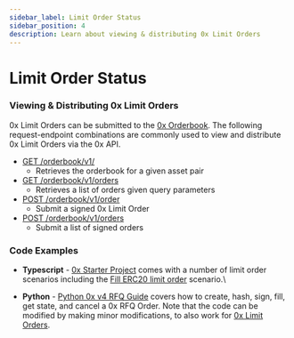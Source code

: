 ```yaml
---
sidebar_label: Limit Order Status
sidebar_position: 4
description: Learn about viewing & distributing 0x Limit Orders
---
```


# Limit Order Status

### Viewing & Distributing 0x Limit Orders

0x Limit Orders can be submitted to the [0x Orderbook](https://0x.org/docs/api#orderbook). The following request-endpoint combinations are commonly used to view and distribute 0x Limit Orders via the 0x API.

* [GET /orderbook/v1/](https://0x.org/docs/api#get-orderbookv1)
  * Retrieves the orderbook for a given asset pair
* [GET /orderbook/v1/orders](https://0x.org/docs/api#get-orderbookv1orders)
  * Retrieves a list of orders given query parameters
* [POST /orderbook/v1/order](https://0x.org/docs/api#post-orderbookv1order)
  * Submit a signed 0x Limit Order
* [POST /orderbook/v1/orders](https://0x.org/docs/api#post-orderbookv1orders)
  * Submit a list of signed orders

### Code Examples

* **Typescript** - [ 0x Starter Project](https://github.com/0xProject/0x-starter-project) comes with a number of limit order scenarios including the [Fill ERC20 limit order](https://github.com/0xProject/0x-starter-project/blob/master/src/scenarios/fill\_erc20\_limit\_order.ts) scenario.\

* **Python** - [Python 0x v4 RFQ Guide](https://gist.github.com/PirosB3/8141b51fbb307bca265866ef1cef564f) covers how to create, hash, sign, fill, get state, and cancel a 0x RFQ Order. Note that the code can be modified by making minor modifications, to also work for [0x Limit Orders](https://protocol.0x.org/en/latest/basics/orders.html#limit-orders).&#x20;